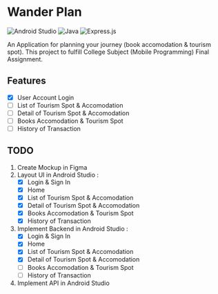 # Wander Plan
![Android Studio](https://img.shields.io/badge/Android%20Studio-3DDC84.svg?style=for-the-badge&logo=android-studio&logoColor=white) ![Java](https://img.shields.io/badge/java-%23ED8B00.svg?style=for-the-badge&logo=openjdk&logoColor=white) ![Express.js](https://img.shields.io/badge/express.js-%23404d59.svg?style=for-the-badge&logo=express&logoColor=%2361DAFB) 

An Application for planning your journey (book accomodation & tourism spot). This project to fulfill College Subject (Mobile Programming) Final Assignment. 

## Features
- [x] User Account Login 
- [ ] List of Tourism Spot & Accomodation
- [ ] Detail of Tourism Spot & Accomodation
- [ ] Books Accomodation & Tourism Spot
- [ ] History of Transaction

## TODO
1. Create Mockup in Figma
2. Layout UI in Android Studio :
    - [x] Login & Sign In 
    - [x] Home
    - [x] List of Tourism Spot & Accomodation
    - [x] Detail of Tourism Spot & Accomodation
    - [x] Books Accomodation & Tourism Spot
    - [x] History of Transaction
3. Implement Backend in Android Studio :
    - [x] Login & Sign In 
    - [x] Home
    - [x] List of Tourism Spot & Accomodation
    - [x] Detail of Tourism Spot & Accomodation
    - [ ] Books Accomodation & Tourism Spot
    - [ ] History of Transaction
4. Implement API in Android Studio
